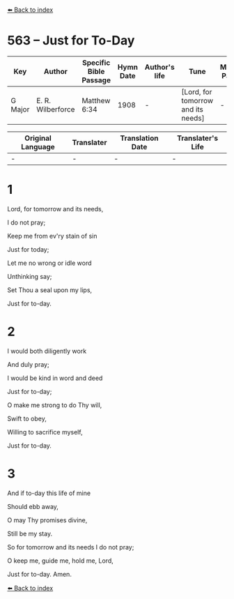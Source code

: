 [⬅️ Back to index](../README.md)

# 563 – Just for To-Day

Key | Author   | Specific Bible Passage     |Hymn Date |Author's life |Tune |Metrical Pattern   |Composer/Source
-- | --------- | ---------------------------|----------|--------------|-----|-------------------|-------------  
G Major |E. R. Wilberforce |Matthew 6:34 |1908 |- |[Lord, for tomorrow and its needs] |- |F. E. Belden

Original Language | Translater | Translation Date   | Translater's Life  
----------------- | --------- | --------------------|-------------     
\- |- |- |-




# 1

Lord, for tomorrow and its needs,

I do not pray;

Keep me from ev'ry stain of sin

Just for today;

Let me no wrong or idle word

Unthinking say;

Set Thou a seal upon my lips,

Just for to-day.



# 2

I would both diligently work

And duly pray;

I would be kind in word and deed

Just for to-day;

O make me strong to do Thy will,

Swift to obey,

Willing to sacrifice myself,

Just for to-day.  



# 3

And if to-day this life of mine

Should ebb away,

O may Thy promises divine,

Still be my stay.

So for tomorrow and its needs I do not pray;

O keep me, guide me, hold me, Lord,

Just for to-day.  Amen.

[⬅️ Back to index](../README.md)
